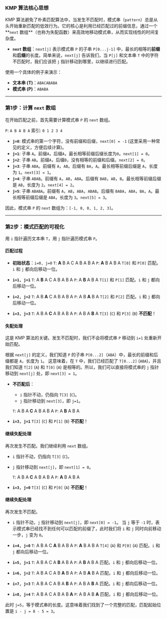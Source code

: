 ### KMP 算法核心思想

KMP 算法避免了朴素匹配算法中，当发生不匹配时，模式串（`pattern`）总是从头开始重新匹配的低效行为。它的核心是利用已经匹配过的前缀信息，通过一个**`next` 数组**（也称为失配函数）来高效地移动模式串，从而实现线性的时间复杂度。

* **`next` 数组**：`next[j]` 表示模式串 `P` 的子串 `P[0...j-1]` 中，最长的相等的**前缀**和**后缀**的长度。简单来说，`next[j]` 告诉我们，当 `P[j]` 和文本串 `T` 中的字符不匹配时，我们应该把 `j` 指针移动到哪里，以继续进行匹配。

使用一个具体的例子来演示：

* **文本串 (T)**：`ABACABABA`
* **模式串 (P)**：`ABABA`

---

### 第1步：计算 `next` 数组

在开始匹配之前，首先需要计算模式串 `P` 的 `next` 数组。

`P`: `A B A B A`
索引: `0 1 2 3 4`

* **`j=0`**: 模式串的第一个字符，没有前缀和后缀，`next[0] = -1` (这里采用一种常见的定义，方便后续计算)。
* **`j=1`**: 子串 `A`。前缀`A`，后缀`A`，最长相等前缀后缀长度为`0`。`next[1] = 0`。
* **`j=2`**: 子串 `AB`。前缀`A`，后缀`B`，没有相等的前缀和后缀。`next[2] = 0`。
* **`j=3`**: 子串 `ABA`。前缀有 `A`，`AB`。后缀有 `BA`，`A`。最长相等前缀后缀是 `A`，长度为 `1`。`next[3] = 1`。
* **`j=4`**: 子串 `ABAB`。前缀有 `A`，`AB`，`ABA`。后缀有 `BAB`，`AB`，`B`。最长相等前缀后缀是 `AB`，长度为 `2`。`next[4] = 2`。
* **`j=5`**: 子串 `ABABA`。前缀有 `A`，`AB`，`ABA`，`ABAB`。后缀有 `BABA`，`ABA`，`BA`，`A`。最长相等前缀后缀是 `ABA`，长度为 `3`。`next[5] = 3`。

因此，模式串 `P` 的 `next` 数组为：`[-1, 0, 0, 1, 2, 3]`。

---

### 第2步：模式匹配的可视化

用 `i` 指针遍历文本串 `T`，用 `j` 指针遍历模式串 `P`。

#### **匹配过程**

* **初始状态**：`i=0, j=0`
    `T`: **A** B A C A B A B A
    `P`: **A** B A B A
    `T[0]` 和 `P[0]` 匹配。`i` 和 `j` 都向后移动一位。
    
* **`i=1, j=1`**
    `T`: A **B** A C A B A B A
    `P`: A **B** A B A
    `T[1]` 和 `P[1]` 匹配。`i` 和 `j` 都向后移动一位。
    
* **`i=2, j=2`**
    `T`: A B **A** C A B A B A
    `P`: A B **A** B A
    `T[2]` 和 `P[2]` 匹配。`i` 和 `j` 都向后移动一位。
    
* **`i=3, j=3`**
    `T`: A B A **C** A B A B A
    `P`: A B A **B** A
    `T[3]` (`C`) 和 `P[3]` (`B`) **不匹配**！

#### **失配处理**

这是 KMP 算法的关键。发生不匹配时，我们不会将模式串 `P` 移动到 `i=1` 处重新开始匹配。

根据 `next[j]` 的定义，我们知道 `P` 的子串 `P[0...2]`（`ABA`）中，最长的前缀和后缀都是 `A`，长度为 `1`。
这意味着，在 `T` 中，我们已经匹配了 `T[0...2]` (`ABA`)，并且我们知道 `T[2]` (`A`) 和 `T[0]` (`A`) 是相等的。所以，我们可以直接将模式串的 `j` 指针移动到 `next[j]` 处，即 `next[3] = 1`。

* **不匹配后**：
    
    * `i` 指针不动，仍指向 `T[3]` (`C`)。
    * `j` 指针移动到 `next[3]`，即 `j=1`。
    
    `T`: A B A **C** A B A B A
    `P`:   A **B** A B A
    
* **`i=3, j=1`**
    `T[3]` (`C`) 和 `P[1]` (`B`) **不匹配**！

#### **继续失配处理**

再次发生不匹配。我们继续利用 `next` 数组。
* `i` 指针不动，仍指向 `T[3]` (`C`)。
* `j` 指针移动到 `next[j]`，即 `next[1] = 0`。

    `T`: A B A **C** A B A B A
    `P`: **A** B A B A
    
* **`i=3, j=0`**
    `T[3]` (`C`) 和 `P[0]` (`A`) **不匹配**！

#### **继续失配处理**

再次发生不匹配。
* `i` 指针不动，`j` 指针移动到 `next[j]`，即 `next[0] = -1`。
    当 `j` 等于 `-1` 时，表示模式串已经找不到任何可以匹配的前缀了，此时我们将 `i` 和 `j` 同时向前移动一步，`j` 变为 `0`。

* **`i=4, j=0`**
    `T`: A B A C **A** B A B A
    `P`: **A** B A B A
    `T[4]` (`A`) 和 `P[0]` (`A`) 匹配。`i` 和 `j` 都向后移动一位。

* **`i=5, j=1`**
    `T`: A B A C A **B** A B A
    `P`: A **B** A B A
    匹配。`i` 和 `j` 都向后移动一位。
    
* **`i=6, j=2`**
    `T`: A B A C A B **A** B A
    `P`: A B **A** B A
    匹配。`i` 和 `j` 都向后移动一位。
    
* **`i=7, j=3`**
    `T`: A B A C A B A **B** A
    `P`: A B A **B** A
    匹配。`i` 和 `j` 都向后移动一位。
    
* **`i=8, j=4`**
    `T`: A B A C A B A B **A**
    `P`: A B A B **A**
    匹配。`i` 和 `j` 都向后移动一位。
    

此时 `j=5`，等于模式串的长度。这意味着我们找到了一个完整的匹配，匹配起始位置是 `i - j = 8 - 5 = 3`。